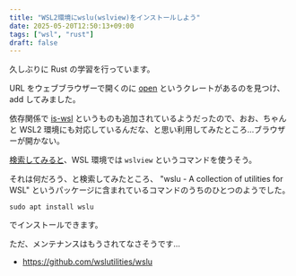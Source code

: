 ```yaml
---
title: "WSL2環境にwslu(wslview)をインストールしよう"
date: 2025-05-20T12:50:13+09:00
tags: ["wsl", "rust"]
draft: false
---
```


久しぶりに Rust の学習を行っています。

URL をウェブブラウザーで開くのに [open](https://crates.io/crates/open) というクレートがあるのを見つけ、add してみました。

依存関係で [is-wsl](https://crates.io/crates/is-wsl) というものも追加されているようだったので、おお、ちゃんと WSL2 環境にも対応しているんだな、と思い利用してみたところ…ブラウザーが開かない。

[検索してみると](https://github.com/Byron/open-rs/blob/f196640a9c0def100401f6e97ebe5dd4b4f2bb0e/src/lib.rs#L80)、WSL 環境では `wslview` というコマンドを使うそう。

それは何だろう、と検索してみたところ、 "wslu - A collection of utilities for WSL" というパッケージに含まれているコマンドのうちのひとつのようでした。

```
sudo apt install wslu
```

でインストールできます。

ただ、メンテナンスはもうされてなさそうです...

- https://github.com/wslutilities/wslu
